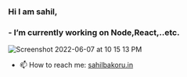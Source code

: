 ### Hi I am sahil,
### -  I’m currently working on Node,React,..etc.
![Screenshot 2022-06-07 at 10 15 13 PM](https://user-images.githubusercontent.com/68190549/172437965-b59c171b-4a06-405e-a7bf-20e53105f930.png)

 - 📫 How to reach me: [sahilbakoru.in](https://sahilbakoru.in/)
<!--
**sahilbakoru/sahilbakoru** is a ✨ _special_ ✨ repository because its `README.md` (this file) appears on your GitHub profile.

Here are some ideas to get you started:

- 🔭 I’m currently working on ...
- 🌱 I’m currently learning ...
- 👯 I’m looking to collaborate on ...
- 🤔 I’m looking for help with ...
- 💬 Ask me about ...
- 📫 How to reach me: ...
- 😄 Pronouns: ...
- ⚡ Fun fact: ...
-->
